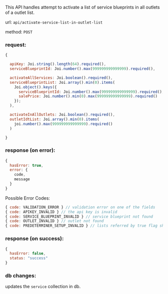 This API handles attempt to activate a list of service blueprints in all outlets of a outlet list.

url: `api/activate-service-list-in-outlet-list`

method: `POST`

### request: 
```js
{

  apiKey: Joi.string().length(64).required(),
  serviceBlueprintId: Joi.number().max(999999999999999).required(),

  activateAllServices: Joi.boolean().required(),
  serviceBlueprintList: Joi.array().min(0).items(
    Joi.object().keys({
      serviceBlueprintId: Joi.number().max(999999999999999).required(),
      salePrice: Joi.number().min(0).max(999999999999999).required()
    });
  ),

  activateInAllOutlets: Joi.boolean().required(),
  outletIdtList: Joi.array().min(0).items(
    joi.number().max(999999999999999).required()
  )

}
```

### response (on error):
```js
{
  hasError: true,
  error: {
    code,
    message
  }
}
```

Possible Error Codes:
```js
{ code: VALIDATION_ERROR } // validation error on one of the fields
{ code: APIKEY_INVALID } // the api key is invalid
{ code: SERVICE_BLUEPRINT_INVALID } // service blueprint not found
{ code: OUTLET_INVALID } // outlet not found
{ code: PREDETERMINER_SETUP_INVALID } // lists referred by true flag should be empty
```

### response (on success):
```js
{
  hasError: false,
  status: "success"
}
```

### db changes:
updates the `service` collection in db.